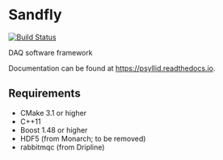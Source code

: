 Sandfly
=======

[![Build Status](https://travis-ci.com/project8/sandfly.svg?branch=master)](https://travis-ci.com/project8/sandfly)

DAQ software framework

Documentation can be found at https://psyllid.readthedocs.io.

Requirements
------------

* CMake 3.1 or higher
* C++11
* Boost 1.48 or higher
* HDF5 (from Monarch; to be removed)
* rabbitmqc (from Dripline)

